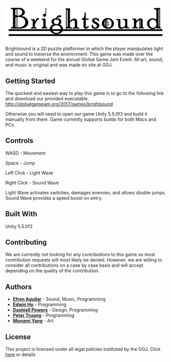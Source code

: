 ![](Brightsound/Assets/Art/Backgrounds/title.png)

Brightsound is a 2D puzzle platformer in which the player manipulates light and sound to traverse the environment.
This game was made over the course of a weekend for the annual Global Game Jam Event. All art, sound, and music is original and was made on site at GGJ.

## Getting Started

The quickest and easiest way to play this game is to go to the following link and download our provided executable.
http://globalgamejam.org/2017/games/brightsound

Otherwise you will need to open our game Unity 5.5.0f3 and build it manually from there. Game currently supports builds for both Macs and PCs.

## Controls
WASD - Movement

Space - Jump

Left Click - Light Wave

Right Click - Sound Wave 

Light Wave activates switches, damages enemies, and allows double jumps. Sound Wave provides a speed boost on entry.

## Built With
Unity 5.5.0f3

## Contributing
We are currently not looking for any contributions to this game so most contribution requests will most likely be denied. However, we are willing to consider all contributions on a case by case basis and will accept depending on the quality of the contribution.

## Authors
* [**Efren Aguilar**](https://github.com/efrenaguilar95) - Sound, Music, Programming
* [**Edwin Ho**](https://edwinho555.itch.io/) - Programming
* [**Dashiell Powers**](https://github.com/DashiellP) - Design, Programming
* [**Peter Truong**](https://pgtruong.github.io/) - Programming
* [**Monami Yang**](https://github.com/ichigolollipop) - Art


## License

This project is licensed under all legal policies instituted by the GGJ. Click [here](http://globalgamejam.org/code-conduct-legal-policies) or details
